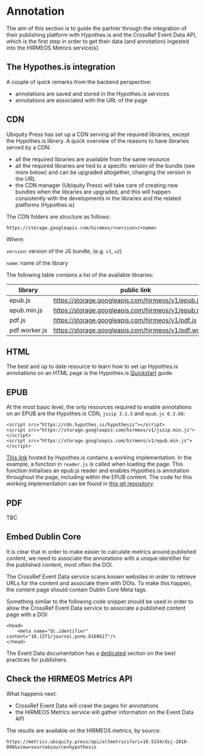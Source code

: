 # Annotation

The aim of this section is to guide the partner through the integration of their publishing platform with Hypothes.is and the CrossRef Event Data API, which is the first step in order to get their data (and annotation) ingested into the HIRMEOS Metrics service(s).

## The Hypothes.is integration

A couple of quick remarks from the backend perspective:

- annotations are saved and stored in the Hypothes.is services
- annotations are associated with the URL of the page

## CDN

Ubiquity Press has set up a CDN serving all the required libraries, except the Hypothes.is library. A quick overview of the reasons to have libraries served by a CDN:

- all the required libraries are available from the same resource
- all the required libraries are tied to a specific version of the bundle (see more below) and can be upgraded
 altogether, changing the version in the URL
- the CDN manager (Ubiquity Press) will take care of creating new bundles when the libraries are upgraded, and this
 will happen consistently with the developments in the libraries and the related platforms (Hypothes.is)

The CDN folders are structure as follows:
```
https://storage.googleapis.com/hirmeos/<version>/<name>
```

Where:

`version`: version of the JS bundle, (e.g. `v1`, `v2`)

`name`: name of the library

The following table contains a list of the available libraries:

| library       | public link                                             |
| ------------- | ------------------------------------------------------- |
| epub.js 	    | https://storage.googleapis.com/hirmeos/v1/epub.js       |
| epub.min.js   | https://storage.googleapis.com/hirmeos/v1/epub.min.js   |
| pdf.js        | https://storage.googleapis.com/hirmeos/v1/pdf.js        |
| pdf.worker.js | https://storage.googleapis.com/hirmeos/v1/pdf.worker.js |

## HTML

The best and up to date resource to learn how to set up Hypothes.is annotations on an HTML page is the Hypothes.is
 [Quickstart](https://web.hypothes.is/help/embedding-hypothesis-in-websites-and-platforms/) guide.

## EPUB

At the most basic level, the only resources required to enable annotations on an EPUB are the Hypothes.is CDN, `jszip
 3.1.5` and `epub.js 0.3.66`:

```
<script src="https://cdn.hypothes.is/hypothesis"></script>
<script src="https://storage.googleapis.com/hirmeos/v1/jszip.min.js"></script>
<script src="https://storage.googleapis.com/hirmeos/v1/epub.min.js"></script>
```

[This link](https://cdn.hypothes.is/demos/epub/epub.js/index.html?loc=titlepage.xhtml) hosted by Hypothes.is contains a working implementation. In the example, a function in `reader.js` is called
 when loading the page. This function initialises an epub.js reader and enables Hypothes.is annotation throughout the
  page, including within the EPUB content. The code for this working implementation can be found in
  [this git repository](https://github.com/futurepress/hypothesis-reader).

## PDF

TBC

## Embed Dublin Core

It is clear that in order to make easier to calculate metrics around published content, we need to associate the annotations with a unique identifier for the published content, most often the DOI.

The CrossRef Event Data service scans known websites in order to retrieve URLs for the content and associate them with DOIs. To make this happen, the content page should contain Dublin Core Meta tags.

Something similar to the following code snippet should be used in order to allow the CrossRef Event Data service to associate a published content page with a DOI:
```
<head>
    <meta name="dc.identifier" content="10.1371/journal.pone.0160617"/>
</head>
```

The Event Data documentation has a [dedicated](https://www.eventdata.crossref.org/guide/best-practice/publishers-best-practice/) section on the best practices for publishers.

## Check the HIRMEOS Metrics API

What happens next:
- CrossRef Event Data will crawl the pages for annotations
- the HIRMEOS Metrics service will gather information on the Event Data API

The results are available on the HIRMEOS metrics, by source:
```
https://metrics.ubiquity.press/api/altmetrics?uri=10.5334/dsj-2016-006&view=source&source=hypothesis
```

